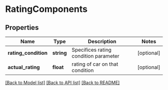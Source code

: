 # RatingComponents

## Properties
Name | Type | Description | Notes
------------ | ------------- | ------------- | -------------
**rating_condition** | **string** | Specifices rating condition parameter | [optional] 
**actual_rating** | **float** | rating of car on that condition | [optional] 

[[Back to Model list]](../README.md#documentation-for-models) [[Back to API list]](../README.md#documentation-for-api-endpoints) [[Back to README]](../README.md)


